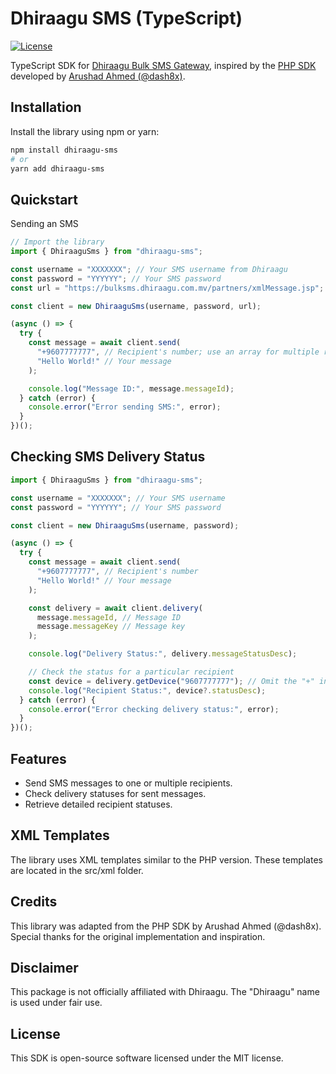 # Dhiraagu SMS (TypeScript)

[![License](https://img.shields.io/badge/license-MIT-brightgreen.svg)](LICENSE)

TypeScript SDK for [Dhiraagu Bulk SMS Gateway](https://bulkmessage.dhiraagu.com.mv), inspired by the [PHP SDK](https://github.com/dash8x/dhiraagu-sms) developed by [Arushad Ahmed (@dash8x)](http://arushad.org).

## Installation

Install the library using npm or yarn:

```bash
npm install dhiraagu-sms
# or
yarn add dhiraagu-sms
```

## Quickstart

Sending an SMS

```ts
// Import the library
import { DhiraaguSms } from "dhiraagu-sms";

const username = "XXXXXXX"; // Your SMS username from Dhiraagu
const password = "YYYYYY"; // Your SMS password
const url = "https://bulksms.dhiraagu.com.mv/partners/xmlMessage.jsp"; // Optional, leave blank to use the default API endpoint

const client = new DhiraaguSms(username, password, url);

(async () => {
  try {
    const message = await client.send(
      "+9607777777", // Recipient's number; use an array for multiple recipients
      "Hello World!" // Your message
    );

    console.log("Message ID:", message.messageId);
  } catch (error) {
    console.error("Error sending SMS:", error);
  }
})();
```

## Checking SMS Delivery Status

```ts
import { DhiraaguSms } from "dhiraagu-sms";

const username = "XXXXXXX"; // Your SMS username
const password = "YYYYYY"; // Your SMS password

const client = new DhiraaguSms(username, password);

(async () => {
  try {
    const message = await client.send(
      "+9607777777", // Recipient's number
      "Hello World!" // Your message
    );

    const delivery = await client.delivery(
      message.messageId, // Message ID
      message.messageKey // Message key
    );

    console.log("Delivery Status:", delivery.messageStatusDesc);

    // Check the status for a particular recipient
    const device = delivery.getDevice("9607777777"); // Omit the "+" in the country code
    console.log("Recipient Status:", device?.statusDesc);
  } catch (error) {
    console.error("Error checking delivery status:", error);
  }
})();
```

## Features

- Send SMS messages to one or multiple recipients.
- Check delivery statuses for sent messages.
- Retrieve detailed recipient statuses.

## XML Templates

The library uses XML templates similar to the PHP version. These templates are located in the src/xml folder.

## Credits

This library was adapted from the PHP SDK by Arushad Ahmed (@dash8x). Special thanks for the original implementation and inspiration.

## Disclaimer

This package is not officially affiliated with Dhiraagu. The "Dhiraagu" name is used under fair use.

## License

This SDK is open-source software licensed under the MIT license.

